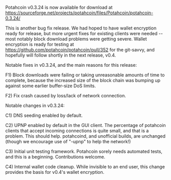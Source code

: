 Potahcoin v0.3.24 is now available for download at
https://sourceforge.net/projects/potahcoin/files/Potahcoin/potahcoin-0.3.24/

This is another bug fix release.  We had hoped to have wallet encryption ready for release, but more urgent fixes for existing clients were needed -- most notably block download problems were getting severe.  Wallet encryption is ready for testing at https://github.com/potahcoin/potahcoin/pull/352 for the git-savvy, and hopefully will follow shortly in the next release, v0.4.

Notable fixes in v0.3.24, and the main reasons for this release:

F1) Block downloads were failing or taking unreasonable amounts of time to complete, because the increased size of the block chain was bumping up against some earlier buffer-size DoS limits.

F2) Fix crash caused by loss/lack of network connection.

Notable changes in v0.3.24:

C1) DNS seeding enabled by default.

C2) UPNP enabled by default in the GUI client.  The percentage of potahcoin clients that accept incoming connections is quite small, and that is a problem.  This should help.  potahcoind, and unofficial builds, are unchanged (though we encourage use of "-upnp" to help the network!)

C3) Initial unit testing framework.  Potahcoin sorely needs automated tests, and this is a beginning.  Contributions welcome.

C4) Internal wallet code cleanup.  While invisible to an end user, this change provides the basis for v0.4's wallet encryption.
